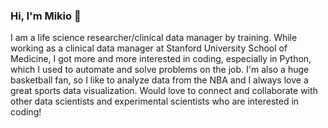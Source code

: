 ### Hi, I'm Mikio 👋

I am a life science researcher/clinical data manager by training. While working as a clinical data manager at Stanford University School of Medicine, I got more and more interested in coding, especially in Python, which I used to automate and solve problems on the job. I'm also a huge basketball fan, so I like to analyze data from the NBA and I always love a great sports data visualization. Would love to connect and collaborate with other data scientists and experimental scientists who are interested in coding!
